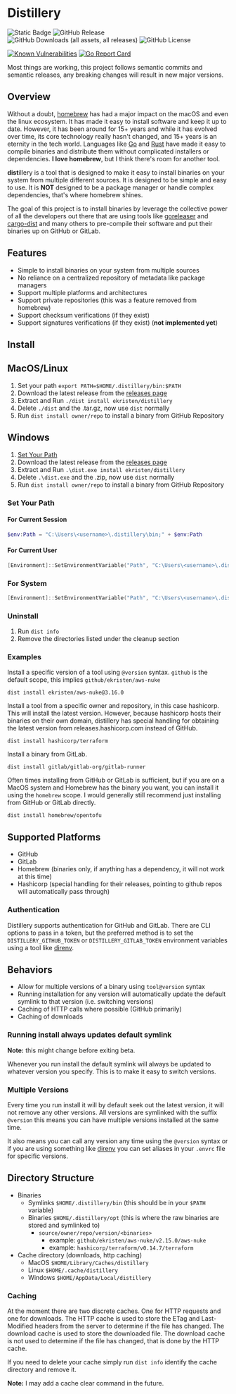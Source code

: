 # Distillery

![Static Badge](https://img.shields.io/badge/Status%20-%20Beta%20-%20orange)
![GitHub Release](https://img.shields.io/github/v/release/ekristen/distillery?include_prereleases)
![GitHub Downloads (all assets, all releases)](https://img.shields.io/github/downloads/ekristen/distillery/total)
![GitHub License](https://img.shields.io/github/license/ekristen/distillery)

[![Known Vulnerabilities](https://snyk.io/test/github/ekristen/distillery/badge.svg)](https://snyk.io/test/github/ekristen/distillery)
[![Go Report Card](https://goreportcard.com/badge/github.com/ekristen/distillery)](https://goreportcard.com/report/github.com/ekristen/distillery)

Most things are working, this project follows semantic commits and semantic releases, any breaking
changes will result in new major versions.

## Overview

Without a doubt, [homebrew](https://brew.sh) has had a major impact on the macOS and even the linux ecosystem. It has made it easy
to install software and keep it up to date. However, it has been around for 15+ years and while it has evolved over time,
its core technology really hasn't changed, and 15+ years is an eternity in the tech world. Languages like [Go](https://golang.org)
and [Rust](https://www.rust-lang.org) have made it easy to compile binaries and distribute them without complicated
installers or dependencies. **I love homebrew**, but I think there's room for another tool.

**dist**illery is a tool that is designed to make it easy to install binaries on your system from multiple different
sources. It is designed to be simple and easy to use. It is **NOT** designed to be a package manager or handle complex
dependencies, that's where homebrew shines.

The goal of this project is to install binaries by leverage the collective power of all the developers out there that
are using tools like [goreleaser](https://goreleaser.com/) and [cargo-dist](https://github.com/axodotdev/cargo-dist)
and many others to pre-compile their software and put their binaries up on GitHub or GitLab.

## Features

- Simple to install binaries on your system from multiple sources
- No reliance on a centralized repository of metadata like package managers
- Support multiple platforms and architectures
- Support private repositories (this was a feature removed from homebrew)
- Support checksum verifications (if they exist)
- Support signatures verifications (if they exist) (**not implemented yet**)

## Install

## MacOS/Linux

1. Set your path `export PATH=$HOME/.distillery/bin:$PATH`
2. Download the latest release from the [releases page](https://github.com/ekristen/distillery/releases)
3. Extract and Run `./dist install ekristen/distillery`
4. Delete `./dist` and the .tar.gz, now use `dist` normally
5. Run `dist install owner/repo` to install a binary from GitHub Repository

## Windows

1. [Set Your Path](#set-your-path)
2. Download the latest release from the [releases page](https://github.com/ekristen/distillery/releases)
3. Extract and Run `.\dist.exe install ekristen/distillery`
4. Delete `.\dist.exe` and the .zip, now use `dist` normally
5. Run `dist install owner/repo` to install a binary from GitHub Repository

### Set Your Path

#### For Current Session

```powershell
$env:Path = "C:\Users\<username>\.distillery\bin;" + $env:Path
```

#### For Current User

```powershell
[Environment]::SetEnvironmentVariable("Path", "C:\Users\<username>\.distillery\bin;" + $env:Path, [EnvironmentVariableTarget]::User)
```

### For System

```powershell
[Environment]::SetEnvironmentVariable("Path", "C:\Users\<username>\.distillery\bin;" + $env:Path, [EnvironmentVariableTarget]::Machine)
```

### Uninstall

1. Run `dist info`
2. Remove the directories listed under the cleanup section

### Examples

Install a specific version of a tool using `@version` syntax. `github` is the default scope, this implies
`github/ekristen/aws-nuke`

```console
dist install ekristen/aws-nuke@3.16.0
```

Install a tool from a specific owner and repository, in this case hashicorp. This will install the latest version.
However, because hashicorp hosts their binaries on their own domain, distillery has special handling for obtaining
the latest version from releases.hashicorp.com instead of GitHub.

```console
dist install hashicorp/terraform
```

Install a binary from GitLab.
```console
dist install gitlab/gitlab-org/gitlab-runner
```

Often times installing from GitHub or GitLab is sufficient, but if you are on a MacOS system and Homebrew
has the binary you want, you can install it using the `homebrew` scope. I would generally still recommend just
installing from GitHub or GitLab directly.

```console
dist install homebrew/opentofu
```

## Supported Platforms

- GitHub
- GitLab
- Homebrew (binaries only, if anything has a dependency, it will not work at this time)
- Hashicorp (special handling for their releases, pointing to github repos will automatically pass through)

### Authentication

Distillery supports authentication for GitHub and GitLab. There are CLI options to pass in a token, but the preferred
method is to set the `DISTILLERY_GITHUB_TOKEN` or `DISTILLERY_GITLAB_TOKEN` environment variables using a tool like
[direnv](https://direnv.net/).

## Behaviors

- Allow for multiple versions of a binary using `tool@version` syntax
- Running installation for any version will automatically update the default symlink to that version (i.e. switching versions)
- Caching of HTTP calls where possible (GitHub primarily)
- Caching of downloads

### Running install always updates default symlink

**Note:** this might change before exiting beta.

Whenever you run install the default symlink will always be updated to whatever version you specify. This is to make
it easy to switch versions.

### Multiple Versions

Every time you run install it will by default seek out the latest version, it will not remove any other versions. All
versions are symlinked with the suffix `@version` this means you can have multiple versions installed at the same time.

It also means you can call any version any time using the `@version` syntax or if you are using something like [direnv](https://direnv.net/)
you can set aliases in your `.envrc` file for specific versions.

## Directory Structure

- Binaries
  - Symlinks `$HOME/.distillery/bin` (this should be in your `$PATH` variable)
  - Binaries `$HOME/.distillery/opt` (this is where the raw binaries are stored and symlinked to)
    - `source/owner/repo/version/<binaries>`
      - example: `github/ekristen/aws-nuke/v2.15.0/aws-nuke`
      - example: `hashicorp/terraform/v0.14.7/terraform`
- Cache directory (downloads, http caching)
  - MacOS `$HOME/Library/Caches/distillery`
  - Linux `$HOME/.cache/distillery`
  - Windows `$HOME/AppData/Local/distillery`

### Caching

At the moment there are two discrete caches. One for HTTP requests and one for downloads. The HTTP cache is used to
store the ETag and Last-Modified headers from the server to determine if the file has changed. The download cache is
used to store the downloaded file. The download cache is not used to determine if the file has changed, that is done
by the HTTP cache.

If you need to delete your cache simply run `dist info` identify the cache directory and remove it.

**Note:** I may add a cache clear command in the future.